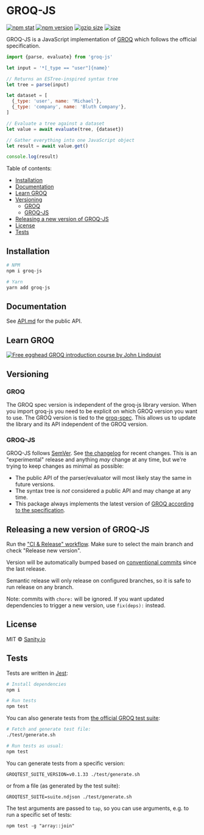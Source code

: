 # GROQ-JS<!-- omit in toc -->

[![npm stat](https://img.shields.io/npm/dm/groq-js.svg?style=flat-square)](https://npm-stat.com/charts.html?package=groq-js)
[![npm version](https://img.shields.io/npm/v/groq-js.svg?style=flat-square)](https://www.npmjs.com/package/groq-js)
[![gzip size][gzip-badge]][bundlephobia]
[![size][size-badge]][bundlephobia]

GROQ-JS is a JavaScript implementation of [GROQ](https://www.sanity.io/docs/data-store/how-queries-work) which follows the official specification.

```javascript
import {parse, evaluate} from 'groq-js'

let input = '*[_type == "user"]{name}'

// Returns an ESTree-inspired syntax tree
let tree = parse(input)

let dataset = [
  {_type: 'user', name: 'Michael'},
  {_type: 'company', name: 'Bluth Company'},
]

// Evaluate a tree against a dataset
let value = await evaluate(tree, {dataset})

// Gather everything into one JavaScript object
let result = await value.get()

console.log(result)
```

Table of contents:

- [Installation](#installation)
- [Documentation](#documentation)
- [Learn GROQ](#learn-groq)
- [Versioning](#versioning)
  - [GROQ](#groq)
  - [GROQ-JS](#groq-js-1)
- [Releasing a new version of GROQ-JS](#releasing-a-new-version-of-groq-js)
- [License](#license)
- [Tests](#tests)

## Installation

```bash
# NPM
npm i groq-js

# Yarn
yarn add groq-js
```

## Documentation

See [API.md](API.md) for the public API.

## Learn GROQ

[![Free egghead GROQ introduction course by John Lindquist](https://user-images.githubusercontent.com/6188161/142889665-fc04ac47-d0fa-492b-897b-4203c97e94ec.png)](https://egghead.io/courses/introduction-to-groq-query-language-6e9c6fc0?utm_source=github&utm_medium=cta&utm_term=GROQ)

## Versioning

### GROQ

The GROQ spec version is independent of the groq-js library version. When you import groq-js you need to be explicit on which GROQ version you want to use. The GROQ version is tied to the [groq-spec](https://github.com/sanity-io/groq). This allows us to update the library and its API independent of the GROQ version.

### GROQ-JS

GROQ-JS follows [SemVer](https://semver.org).
See [the changelog](CHANGELOG.md) for recent changes.
This is an "experimental" release and anything _may_ change at any time, but we're trying to keep changes as minimal as possible:

- The public API of the parser/evaluator will most likely stay the same in future versions.
- The syntax tree is _not_ considered a public API and may change at any time.
- This package always implements the latest version of [GROQ according to the specification](https://github.com/sanity-io/groq).

## Releasing a new version of GROQ-JS

Run the ["CI & Release" workflow](https://github.com/sanity-io/groq-js/actions). Make sure to select the main branch and check "Release new version".

Version will be automatically bumped based on [conventional commits](https://www.conventionalcommits.org/en/v1.0.0/) since the last release.

Semantic release will only release on configured branches, so it is safe to run release on any branch.

Note: commits with `chore:` will be ignored. If you want updated dependencies to trigger
a new version, use `fix(deps):` instead.

## License

MIT © [Sanity.io](https://www.sanity.io/)

## Tests

Tests are written in [Jest](https://jestjs.io/):

```bash
# Install dependencies
npm i

# Run tests
npm test
```

You can also generate tests from [the official GROQ test suite](https://github.com/sanity-io/groq-test-suite):

```bash
# Fetch and generate test file:
./test/generate.sh

# Run tests as usual:
npm test
```

You can generate tests from a specific version:

```shell
GROQTEST_SUITE_VERSION=v0.1.33 ./test/generate.sh
```

or from a file (as generated by the test suite):

```shell
GROQTEST_SUITE=suite.ndjson ./test/generate.sh
```

The test arguments are passed to `tap`, so you can use arguments, e.g. to run a specific set of tests:

```shell
npm test -g "array::join"
```

[gzip-badge]: https://img.shields.io/bundlephobia/minzip/groq-js?label=gzip%20size&style=flat-square
[size-badge]: https://img.shields.io/bundlephobia/min/groq-js?label=size&style=flat-square
[bundlephobia]: https://bundlephobia.com/package/groq-js
